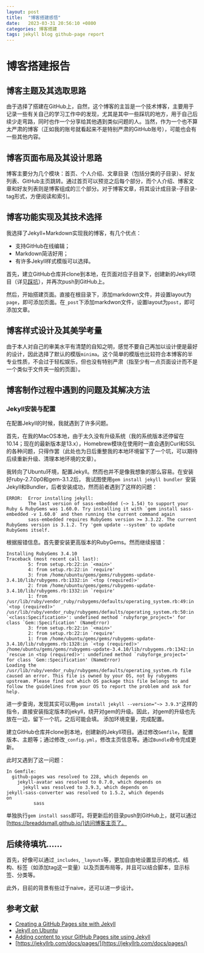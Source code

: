 ```yaml
---
layout: post
title:  "博客搭建感悟"
date:   2023-03-31 20:56:10 +0800
categories: 博客搭建
tags: jekyll blog github-page report
---
```

# 博客搭建报告

## 博客主题及其选取思路

由于选择了搭建在GitHub上，自然，这个博客的主旨是一个技术博客，主要用于记录一些有关自己的学习工作中的发现，尤其是其中一些踩坑的地方，用于自己后续少走弯路，同时也作一个分享给其他遇到类似问题的人。当然，作为一个也不算太严肃的博客（正如我的账号就看起来不是特别严肃的GitHub账号），可能也会有一些其他内容。

## 博客页面布局及其设计思路

博客主要分为几个模块：首页、个人介绍、文章目录（包括分类的子目录）、好友列表、GitHub主页跳转。通过首页可以预览之后每个部分，而个人介绍、博客文章和好友列表则是博客组成的三个部分。对于博客文章，将其设计成目录-子目录-tag形式，方便阅读和索引。

## 博客功能实现及其技术选择

我选择了Jekyll+Markdown实现我的博客，有几个优点：
- 支持GitHub在线编辑；
- Markdown简洁好用；
- 有许多Jekyll样式模版可以选择。

首先，建立GitHub仓库并clone到本地，在页面对应子目录下，创建新的Jekyll项目（详见[踩坑](#jekyll安装与配置)），并再次push到GitHub上。

然后，开始搭建页面。直接在根目录下，添加markdown文件，并设置layout为`page`，即可添加页面。在`_post`下添加markdwon文件，设置layout为`post`，即可添加文章。

## 博客样式设计及其美学考量

由于本人对自己的审美水平有清楚的自知之明，感觉不要自己再加以设计便是最好的设计，因此选择了默认的模版`minima`。这个简单的模版也比较符合本博客的半专业性质，不会过于轻松娱乐，但也没有特别严肃（指至少有一点页面设计而不是一个类似于文件夹一般的页面）。

## 博客制作过程中遇到的问题及其解决方法

### Jekyll安装与配置
在配置Jekyll的时候，我就遇到了许多问题。

首先，在我的MacOS本地，由于太久没有升级系统（我的系统版本还停留在10.14；现在的最新版本是13.x），Homebrew模块在使用时一直会遇到Curl和SSL的各种问题，只得作罢（此处也为日后重整我的本地环境留下了一个坑，可以期待后续重新升级、清理本地环境的文章）。

我转向了Ubuntu环境，配置Jekyll。然而也并不是像我想象的那么容易。在安装好ruby-2.7.0p0和gem-3.1.2后，
我试图使用`gem install jekyll bundler
`安装Jekyll和Bundler，后者安装成功，然而前者遇到了这样的问题：

```
ERROR:  Error installing jekyll:
        The last version of sass-embedded (~> 1.54) to support your Ruby & RubyGems was 1.60.0. Try installing it with `gem install sass-embedded -v 1.60.0` and then running the current command again
        sass-embedded requires RubyGems version >= 3.3.22. The current RubyGems version is 3.1.2. Try 'gem update --system' to update RubyGems itself.
```

根据报错信息。首先要安装更高版本的RubyGems。然而继续报错：
```
Installing RubyGems 3.4.10
Traceback (most recent call last):
        5: from setup.rb:22:in `<main>'
        4: from setup.rb:22:in `require'
        3: from /home/ubuntu/gems/gems/rubygems-update-3.4.10/lib/rubygems.rb:1332:in `<top (required)>'
        2: from /home/ubuntu/gems/gems/rubygems-update-3.4.10/lib/rubygems.rb:1332:in `require'
        1: from /usr/lib/ruby/vendor_ruby/rubygems/defaults/operating_system.rb:49:in `<top (required)>'
/usr/lib/ruby/vendor_ruby/rubygems/defaults/operating_system.rb:50:in `<class:Specification>': undefined method `rubyforge_project=' for class `Gem::Specification' (NameError)
        3: from setup.rb:22:in `<main>'
        2: from setup.rb:22:in `require'
        1: from /home/ubuntu/gems/gems/rubygems-update-3.4.10/lib/rubygems.rb:1328:in `<top (required)>'
/home/ubuntu/gems/gems/rubygems-update-3.4.10/lib/rubygems.rb:1342:in `rescue in <top (required)>': undefined method `rubyforge_project=' for class `Gem::Specification' (NameError)
Loading the /usr/lib/ruby/vendor_ruby/rubygems/defaults/operating_system.rb file caused an error. This file is owned by your OS, not by rubygems upstream. Please find out which OS package this file belongs to and follow the guidelines from your OS to report the problem and ask for help.
```
进一步查询，发现其实可以用`gem install jekyll --version="~> 3.9.3"`这样的指令，直接安装指定版本的jekyll，绕开对gem的升级。因此，对gem的升级也先放在一边，留下一个坑，之后可能会填。
添加环境变量，完成配置。

建立GitHub仓库并clone到本地，创建新的Jekyll项目。通过修改`Gemfile`，配置版本、主题等；通过修改`_config.yml`，修改主页信息等。通过`Bundle`命令完成更新。

此时又遇到了这一问题：
```
In Gemfile:
  github-pages was resolved to 228, which depends on
    jekyll-avatar was resolved to 0.7.0, which depends on
      jekyll was resolved to 3.9.3, which depends on
jekyll-sass-converter was resolved to 1.5.2, which depends
on
          sass
```
单独执行`gem install sass`即可。将更新后的目录push到GitHub上，就可以通过[https://breaddsmall.github.io/]访问博客主页了。

## 后续待填坑……

首先，好像可以通过`_includes`, `_layouts`等，更加自由地设置显示的格式、结构、标签（如添加tag这一变量）以及页面布局等，并且可以结合脚本，显示标签、分类等。

此外，目前的背景有些过于naive，还可以进一步设计。


## 参考文献
- [Creating a GitHub Pages site with Jekyll](https://docs.github.com/en/pages/setting-up-a-github-pages-site-with-jekyll/creating-a-github-pages-site-with-jekyll)
- [Jekyll on Ubuntu](https://jekyllrb.com/docs/installation/ubuntu/)
- [Adding content to your GitHub Pages site using Jekyll](https://docs.github.com/en/pages/setting-up-a-github-pages-site-with-jekyll/adding-content-to-your-github-pages-site-using-jekyll)
- [https://jekyllrb.com/docs/pages/](https://jekyllrb.com/docs/pages/)
